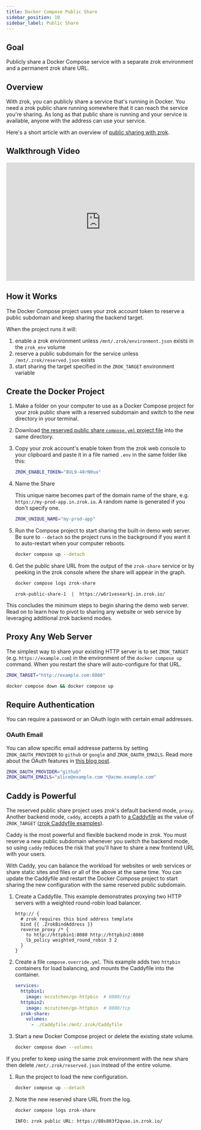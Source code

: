 ```yaml
---
title: Docker Compose Public Share
sidebar_position: 10
sidebar_label: Public Share
---
```


## Goal

Publicly share a Docker Compose service with a separate zrok environment and a permanent zrok share URL.

## Overview

With zrok, you can publicly share a service that's running in Docker. You need a zrok public share running somewhere that it can reach the service you're sharing. As long as that public share is running and your service is available, anyone with the address can use your service.

Here's a short article with an overview of [public sharing with zrok](/concepts/sharing-public.md).

## Walkthrough Video

<iframe width="100%" height="315" src="https://www.youtube.com/embed/ycov--9ZtB4" title="YouTube video player" frameborder="0" allow="accelerometer; autoplay; clipboard-write; encrypted-media; gyroscope; picture-in-picture; web-share" allowfullscreen></iframe>

## How it Works

The Docker Compose project uses your zrok account token to reserve a public subdomain and keep sharing the backend
target.

When the project runs it will:

1. enable a zrok environment unless `/mnt/.zrok/environment.json` exists in the `zrok_env` volume
1. reserve a public subdomain for the service unless `/mnt/.zrok/reserved.json` exists
1. start sharing the target specified in the `ZROK_TARGET` environment variable

## Create the Docker Project

1. Make a folder on your computer to use as a Docker Compose project for your zrok public share with a reserved subdomain and switch to the new directory in your terminal.
1. Download [the reserved public share `compose.yml` project file](pathname:///zrok-public-reserved/compose.yml) into the same directory.
1. Copy your zrok account's enable token from the zrok web console to your clipboard and paste it in a file named `.env` in the same folder like this:

    ```bash title=".env"
    ZROK_ENABLE_TOKEN="8UL9-48rN0ua"
    ```

1. Name the Share

    This unique name becomes part of the domain name of the share, e.g. `https://my-prod-app.in.zrok.io`. A random name is generated if you don't specify one.

    ```bash title=".env"
    ZROK_UNIQUE_NAME="my-prod-app"
    ```

1. Run the Compose project to start sharing the built-in demo web server. Be sure to `--detach` so the project runs in the background if you want it to auto-restart when your computer reboots.

    ```bash
    docker compose up --detach
    ```

1. Get the public share URL from the output of the `zrok-share` service or by peeking in the zrok console where the share will appear in the graph.

    ```bash
    docker compose logs zrok-share
    ```

    ```buttonless title="Output"
    zrok-public-share-1  |  https://w6r1vesearkj.in.zrok.io/
    ```

This concludes the minimum steps to begin sharing the demo web server. Read on to learn how to pivot to sharing any website or web service by leveraging additional zrok backend modes.

## Proxy Any Web Server

The simplest way to share your existing HTTP server is to set `ZROK_TARGET` (e.g. `https://example.com`) in the environment of the `docker compose up` command. When you restart the share will auto-configure for that URL.

```bash title=".env"
ZROK_TARGET="http://example.com:8080"
```

```bash
docker compose down && docker compose up
```

## Require Authentication

You can require a password or an OAuth login with certain email addresses.

### OAuth Email

You can allow specific email addresse patterns by setting `ZROK_OAUTH_PROVIDER` to `github` or `google` and
`ZROK_OAUTH_EMAILS`. Read more about the OAuth features in [this blog
post](https://blog.openziti.io/the-zrok-oauth-public-frontend).

```bash title=".env"
ZROK_OAUTH_PROVIDER="github"
ZROK_OAUTH_EMAILS="alice@example.com *@acme.example.com"
```

## Caddy is Powerful

The reserved public share project uses zrok's default backend mode, `proxy`. Another backend mode, `caddy`, accepts a path to [a Caddyfile](https://caddyserver.com/docs/caddyfile) as the value of `ZROK_TARGET` ([zrok Caddyfile examples](https://github.com/openziti/zrok/tree/main/etc/caddy)). 

Caddy is the most powerful and flexible backend mode in zrok. You must reserve a new public subdomain whenever you switch the backend mode, so using `caddy` reduces the risk that you'll have to share a new frontend URL with your users. 

With Caddy, you can balance the workload for websites or web services or share static sites and files or all of the above at the same time. You can update the Caddyfile and restart the Docker Compose project to start sharing the new configuration with the same reserved public subdomain.

1. Create a Caddyfile. This example demonstrates proxying two HTTP servers with a weighted round-robin load balancer.

    ```console title="Caddyfile"
    http:// {
      # zrok requires this bind address template
      bind {{ .ZrokBindAddress }}
      reverse_proxy /* {
        to http://httpbin1:8080 http://httpbin2:8080
        lb_policy weighted_round_robin 3 2
      }
    }
    ```

1. Create a file `compose.override.yml`. This example adds two `httpbin` containers for load balancing, and mounts the Caddyfile into the container.

    ```yaml title="compose.override.yml"
    services:
      httpbin1:
        image: mccutchen/go-httpbin  # 8080/tcp
      httpbin2:
        image: mccutchen/go-httpbin  # 8080/tcp
      zrok-share:
        volumes:
          - ./Caddyfile:/mnt/.zrok/Caddyfile
    ```

1. Start a new Docker Compose project or delete the existing state volume. 

    ```bash
    docker compose down --volumes
    ```

  If you prefer to keep using the same zrok environment with the new share then delete `/mnt/.zrok/reserved.json` instead of the entire volume.

1. Run the project to load the new configuration.

    ```bash
    docker compose up --detach
    ```

1. Note the new reserved share URL from the log.

    ```bash
    docker compose logs zrok-share
    ```

    ```buttonless title="Output"
    INFO: zrok public URL: https://88s803f2qvao.in.zrok.io/
    ```
